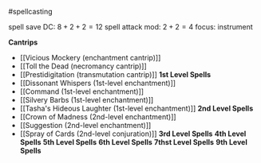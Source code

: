 #spellcasting

spell save DC: $8 + 2 + 2 = 12$
spell attack mod: $2 + 2 = 4$
focus: instrument

**Cantrips**
 - [[Vicious Mockery (enchantment cantrip)]]
 - [[Toll the Dead (necromancy cantrip)]]
 - [[Prestidigitation (transmutation cantrip)]]
**1st Level Spells**
 - [[Dissonant Whispers (1st-level enchantment)]]
 - [[Command (1st-level enchantment)]]
 - [[Silvery Barbs (1st-level enchantment)]]
 - [[Tasha's Hideous Laughter (1st-level enchantment)]]
**2nd Level Spells**
 - [[Crown of Madness (2nd-level enchantment)]]
 - [[Suggestion (2nd-level enchantment)]]
 - [[Spray of Cards (2nd-level conjuration)]]
**3rd Level Spells**
**4th Level Spells**
**5th Level Spells**
**6th Level Spells**
**7thst Level Spells**
**9th Level Spells**
